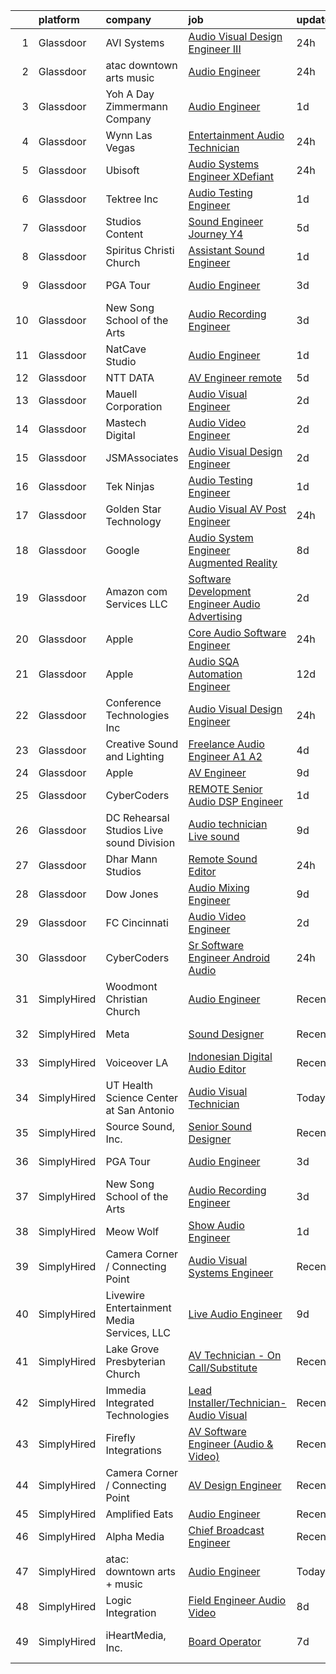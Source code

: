 

|    | platform    | company                                    | job                                                                                                                                                                                                                                                                                                                                                                                                                                                                                                                                                                                                                                                                                                                                                                                                                                                                                                                                                                                                                                                                                                                                                                                                                                                                                                                                                                                              | update_time   | location                      |
|---:|:------------|:-------------------------------------------|:-------------------------------------------------------------------------------------------------------------------------------------------------------------------------------------------------------------------------------------------------------------------------------------------------------------------------------------------------------------------------------------------------------------------------------------------------------------------------------------------------------------------------------------------------------------------------------------------------------------------------------------------------------------------------------------------------------------------------------------------------------------------------------------------------------------------------------------------------------------------------------------------------------------------------------------------------------------------------------------------------------------------------------------------------------------------------------------------------------------------------------------------------------------------------------------------------------------------------------------------------------------------------------------------------------------------------------------------------------------------------------------------------|:--------------|:------------------------------|
|  1 | Glassdoor   | AVI Systems                                | [Audio Visual Design Engineer III](https://www.glassdoor.com/partner/jobListing.htm?pos=129&ao=1136043&s=58&guid=000001838d443eb6982c57c2827699c8&src=GD_JOB_AD&t=SR&vt=w&cs=1_e72e0c8e&cb=1664522404093&jobListingId=1008171268496&jrtk=3-0-1ge6k8frui15f801-1ge6k8fsjii2n800-56ca589b415a6378-)                                                                                                                                                                                                                                                                                                                                                                                                                                                                                                                                                                                                                                                                                                                                                                                                                                                                                                                                                                                                                                                                                                | 24h           | Lenexa, KS                    |
|  2 | Glassdoor   | atac  downtown arts   music                | [Audio Engineer](https://www.glassdoor.com/partner/jobListing.htm?pos=110&ao=1136043&s=58&guid=000001838d443eb6982c57c2827699c8&src=GD_JOB_AD&t=SR&vt=w&cs=1_7be1d6b7&cb=1664522404090&jobListingId=1008171605559&jrtk=3-0-1ge6k8frui15f801-1ge6k8fsjii2n800-fb16b2604b040045-)                                                                                                                                                                                                                                                                                                                                                                                                                                                                                                                                                                                                                                                                                                                                                                                                                                                                                                                                                                                                                                                                                                                  | 24h           | Massachusetts                 |
|  3 | Glassdoor   | Yoh  A Day   Zimmermann Company            | [Audio Engineer](https://www.glassdoor.com/partner/jobListing.htm?pos=108&ao=1110586&s=58&guid=000001838d443eb6982c57c2827699c8&src=GD_JOB_AD&t=SR&vt=w&ea=1&cs=1_0fbca438&cb=1664522404091&jobListingId=1008168977319&cpc=FB7E4A1762AE5BEC&jrtk=3-0-1ge6k8frui15f801-1ge6k8fsjii2n800-991c00727ab04666--6NYlbfkN0Ae6Qmv8rNb3d5rEsMPL_plhvilYeiJERi7JqghURwQ9bm7MqXbBAiykq53oyuhTftnGAEDjtrdvEKax9TaOAE1vGQZh0nFZESjP4VYG_7xSa_4rWCEzrWKocbR0_nCNRLBawiRYlgqbknJU7O6mf-aC3mcHQ-aoKhZE82IxCKpDPnzxA96Pt7p0BWG2FZ4HhN--06HLgjMyH1ju054u6xGLx9fD9IfK_bCTwZI5d6cswDtJk3UvtihT9unx7CYHoa0CzFVzi9divuB37KpqjP67iT0Y3kiUxce_HzjkZnXYacqejoODbGtwikfowOEK-29nx4ZVQMERhWcFwzdwshB4FBHQEA2mai3Xmte7S_B3SUP2BjDAOFL2uJo2_F-CIEhD1XOxQIb3xYmhc3WwyuMu1aH_D_zUj-vEQE0FscTPz51QmEMPzW4mpr-HZyoxM5L59SABfol59q_ibJ30dcAubg3LJBTvsFJJ3sTfV9vIEfF3eQ2YdyM)                                                                                                                                                                                                                                                                                                                                                                                                                                                                                                                                                        | 1d            | New York, NY                  |
|  4 | Glassdoor   | Wynn Las Vegas                             | [Entertainment   Audio Technician](https://www.glassdoor.com/partner/jobListing.htm?pos=112&ao=1136043&s=58&guid=000001838d443eb6982c57c2827699c8&src=GD_JOB_AD&t=SR&vt=w&cs=1_85f2da0b&cb=1664522404091&jobListingId=1008171760078&jrtk=3-0-1ge6k8frui15f801-1ge6k8fsjii2n800-7f566bdff2b3e7f7-)                                                                                                                                                                                                                                                                                                                                                                                                                                                                                                                                                                                                                                                                                                                                                                                                                                                                                                                                                                                                                                                                                                | 24h           | Las Vegas, NV                 |
|  5 | Glassdoor   | Ubisoft                                    | [Audio Systems Engineer   XDefiant](https://www.glassdoor.com/partner/jobListing.htm?pos=117&ao=1136043&s=58&guid=000001838d443eb6982c57c2827699c8&src=GD_JOB_AD&t=SR&vt=w&cs=1_5a5b955e&cb=1664522404091&jobListingId=1008172669165&jrtk=3-0-1ge6k8frui15f801-1ge6k8fsjii2n800-4469a63ee1588f43-)                                                                                                                                                                                                                                                                                                                                                                                                                                                                                                                                                                                                                                                                                                                                                                                                                                                                                                                                                                                                                                                                                               | 24h           | San Francisco, CA             |
|  6 | Glassdoor   | Tektree  Inc                               | [Audio Testing Engineer](https://www.glassdoor.com/partner/jobListing.htm?pos=130&ao=1136043&s=58&guid=000001838d443eb6982c57c2827699c8&src=GD_JOB_AD&t=SR&vt=w&ea=1&cs=1_deaf1065&cb=1664522404093&jobListingId=1008168067656&jrtk=3-0-1ge6k8frui15f801-1ge6k8fsjii2n800-bf64d08a0e416d15-)                                                                                                                                                                                                                                                                                                                                                                                                                                                                                                                                                                                                                                                                                                                                                                                                                                                                                                                                                                                                                                                                                                     | 1d            | Sunnyvale, CA                 |
|  7 | Glassdoor   | Studios Content                            | [Sound Engineer   Journey Y4](https://www.glassdoor.com/partner/jobListing.htm?pos=120&ao=1136043&s=58&guid=000001838d443eb6982c57c2827699c8&src=GD_JOB_AD&t=SR&vt=w&cs=1_a8def35e&cb=1664522404091&jobListingId=1008159733508&jrtk=3-0-1ge6k8frui15f801-1ge6k8fsjii2n800-5009102bb7921f77-)                                                                                                                                                                                                                                                                                                                                                                                                                                                                                                                                                                                                                                                                                                                                                                                                                                                                                                                                                                                                                                                                                                     | 5d            | Los Angeles, CA               |
|  8 | Glassdoor   | Spiritus Christi Church                    | [Assistant Sound Engineer](https://www.glassdoor.com/partner/jobListing.htm?pos=123&ao=1136043&s=58&guid=000001838d443eb6982c57c2827699c8&src=GD_JOB_AD&t=SR&vt=w&ea=1&cs=1_dc63700a&cb=1664522404092&jobListingId=1008168405686&jrtk=3-0-1ge6k8frui15f801-1ge6k8fsjii2n800-ecfccf761ec02f6b-)                                                                                                                                                                                                                                                                                                                                                                                                                                                                                                                                                                                                                                                                                                                                                                                                                                                                                                                                                                                                                                                                                                   | 1d            | Rochester, NY                 |
|  9 | Glassdoor   | PGA Tour                                   | [Audio Engineer](https://www.glassdoor.com/partner/jobListing.htm?pos=113&ao=1136043&s=58&guid=000001838d443eb6982c57c2827699c8&src=GD_JOB_AD&t=SR&vt=w&cs=1_1f0e6e9f&cb=1664522404091&jobListingId=1008163301195&jrtk=3-0-1ge6k8frui15f801-1ge6k8fsjii2n800-52dca1eeb2ad3cf6-)                                                                                                                                                                                                                                                                                                                                                                                                                                                                                                                                                                                                                                                                                                                                                                                                                                                                                                                                                                                                                                                                                                                  | 3d            | Saint Augustine, FL           |
| 10 | Glassdoor   | New Song School of the Arts                | [Audio Recording Engineer](https://www.glassdoor.com/partner/jobListing.htm?pos=126&ao=1136043&s=58&guid=000001838d443eb6982c57c2827699c8&src=GD_JOB_AD&t=SR&vt=w&ea=1&cs=1_0c03b1ce&cb=1664522404092&jobListingId=1008162951940&jrtk=3-0-1ge6k8frui15f801-1ge6k8fsjii2n800-749b2f2d781b048f-)                                                                                                                                                                                                                                                                                                                                                                                                                                                                                                                                                                                                                                                                                                                                                                                                                                                                                                                                                                                                                                                                                                   | 3d            | Argyle, TX                    |
| 11 | Glassdoor   | NatCave Studio                             | [Audio Engineer](https://www.glassdoor.com/partner/jobListing.htm?pos=121&ao=1136043&s=58&guid=000001838d443eb6982c57c2827699c8&src=GD_JOB_AD&t=SR&vt=w&ea=1&cs=1_c8cee2f9&cb=1664522404091&jobListingId=1008168707322&jrtk=3-0-1ge6k8frui15f801-1ge6k8fsjii2n800-d98d9044eee5b000-)                                                                                                                                                                                                                                                                                                                                                                                                                                                                                                                                                                                                                                                                                                                                                                                                                                                                                                                                                                                                                                                                                                             | 1d            | Brooklyn, NY                  |
| 12 | Glassdoor   | NTT DATA                                   | [AV Engineer  remote ](https://www.glassdoor.com/partner/jobListing.htm?pos=105&ao=1110586&s=58&guid=000001838d443eb6982c57c2827699c8&src=GD_JOB_AD&t=SR&vt=w&ea=1&cs=1_3fcd9e92&cb=1664522404090&jobListingId=1008160143540&cpc=ACAF1607C5C1E404&jrtk=3-0-1ge6k8frui15f801-1ge6k8fsjii2n800-85cc0fc0cb94a1ec--6NYlbfkN0DS5B6hYMvOegcHE98QLkTbjopye3yCAShDnYuFrYweB6mdkq3i97uJDztuDvCDwkhEFDYo3L4h5ADci063SLIuMZqUsAQMByQIyY4WsvaP3VHIfhTk54qkzVoFsU93UZZuiJOicI_z6DnDAegQECa6_ejLHkvk2r1U_nk6LbubJhRrbfusgg-xj2NS6K_qggpl94Mk02YdAF44SOt1XHtTl4mM0ccG4p7VDcsYDo7-zzYBCkJcfzitr3k_xXw1UbN2LRDGHaM5sDZ4fEk7Lj1mbRnJ7kD6J5ZpTH2MAVL0YVO2EAnMyM1rno7J-Wo-6h9FDgBPcKUfLO-biwDwz9hZFMmRdtWYzTp3zwm6FKWMQnWRTnsa6FuEZ1ZU4abdqpY2HVkckSe6Ufc5VzDu26BppAtmjfE5p_NkD2rlcnfs0NlIXoIO44M3JGCn3DG64OtMhnyFONOjJPT8AOE6vEv5ZNtU2cyN0-fZLQ3eoUrX-5Umo4-tixYP4E1Hm2kSrHqDP7o2dIXgSem4mZTxFW5OISbDGyUo1aRcddHR6eC33hyKRA9ZMbtd)                                                                                                                                                                                                                                                                                                                                                                                                                                                                                  | 5d            | Pittsburgh, PA                |
| 13 | Glassdoor   | Mauell Corporation                         | [Audio Visual Engineer](https://www.glassdoor.com/partner/jobListing.htm?pos=104&ao=1110586&s=58&guid=000001838d443eb6982c57c2827699c8&src=GD_JOB_AD&t=SR&vt=w&ea=1&cs=1_7c2cc21d&cb=1664522404090&jobListingId=1008165060715&cpc=71532419B2302243&jrtk=3-0-1ge6k8frui15f801-1ge6k8fsjii2n800-ff12a6c9c8d532ec--6NYlbfkN0BxL-aBx2Ey5rgHb1m1PVePkAYmnkA-MmhK4OLhS9OlQSyvDjZOMY6ptNA4kzIDWbf0ztDAHvkk5rlagpbbpDA4j9Bq5-C3cRtBVxIj76aYNU7QR42Fo3BIQ19PLRrdpiGUVPrpS_PPyl8qC6BwpAmw24Xuu2NzVINcUwNA2OB6HvjUKef1N3RVNofUgUb7J28w-V4ev_XaU7ivowp2Q6hs214MS-4lr04OjPKrnIMViNJz_uu7plpyHPKoiop0pyu0ShUbd6jx6kjSsBIo8sj_joLk0dX-MzZhfBH1zHvycMG4WpejR72vHdOAmjAkwwDLK8X4FWWXQP8tn_uySpIEeLiTpT07ouOiQT74JRB_lCSndhekG5khGdQpBWRgQKEm8HwzMdBmUlO5PuS5A8OqZOwuFlhjEvO9-BljNRXC32GEwwYHQbKzWUqdscZd10I1Cy9MdiUxMdGMMKbnJ1lcqZRJkcjRLOYEcnB-T2_nq-fcQXywzgIKt1iZurc5ogq-24qBWHsyHQ%3D%3D)                                                                                                                                                                                                                                                                                                                                                                                                                                                                                                                     | 2d            | Remote                        |
| 14 | Glassdoor   | Mastech Digital                            | [Audio Video Engineer](https://www.glassdoor.com/partner/jobListing.htm?pos=119&ao=1136043&s=58&guid=000001838d443eb6982c57c2827699c8&src=GD_JOB_AD&t=SR&vt=w&ea=1&cs=1_03316231&cb=1664522404091&jobListingId=1008165151321&jrtk=3-0-1ge6k8frui15f801-1ge6k8fsjii2n800-8b86e64e270f56f1-)                                                                                                                                                                                                                                                                                                                                                                                                                                                                                                                                                                                                                                                                                                                                                                                                                                                                                                                                                                                                                                                                                                       | 2d            | Richardson, TX                |
| 15 | Glassdoor   | JSMAssociates                              | [Audio Visual Design Engineer](https://www.glassdoor.com/partner/jobListing.htm?pos=103&ao=1110586&s=58&guid=000001838d443eb6982c57c2827699c8&src=GD_JOB_AD&t=SR&vt=w&ea=1&cs=1_204a8b5d&cb=1664522404090&jobListingId=1008166252212&cpc=DF7064BA3070673B&jrtk=3-0-1ge6k8frui15f801-1ge6k8fsjii2n800-86c40a16911d4f1e--6NYlbfkN0DeyJ4CP5CzwT7broxeUwKBt3co1QwKwWitRQqJu2WRZ_cVdmc-MMSgmVFvDfayVBoaFb5lmKa8RH6d0PrUWeGOJ6VeMfFqwFCXYUn3Hfp8SgFv5Q72948NTzBzDzgif2hJTe3GNnH7dDaU5ehMP5dn4UK54XR4O9Aji5xZY5_PvNdkdtSsxrBUsaxjiDDrDsUG_X0xcx52QhFhd_hOoqe66ye81IZssl5Or0lt7onPzZc3lmxifWNxShA-wcb2NWZYi_pJUp6Eyd1nBeYWxy6C4eFatSDJCPt4_211iS5OjBJ3Jv6aFyFBCouf1q5lTv1LZVn8YzHrMkqBDOtxNB2U7_8Uz0vDVY9klCzQtPkGAQ-w-uO2Pia2spNysdhsTMTX6TT_EWBqP4bxsyYS6woWCC6DOM0QETpM-io2_H4hxzMINFo5-EJPkkdKjFt-IcvGF7mez3osggDZmABs-Pf3zTmSCm7I1ktpPaY4aPBFjmHMhDmDVJnqK-Q_NJ-KG2FScPzWrtQJt50v0zGhGUwv)                                                                                                                                                                                                                                                                                                                                                                                                                                                                                                          | 2d            | Remote                        |
| 16 | Glassdoor   | Tek Ninjas                                 | [Audio Testing Engineer](https://www.glassdoor.com/partner/jobListing.htm?pos=124&ao=1136043&s=58&guid=000001838d443eb6982c57c2827699c8&src=GD_JOB_AD&t=SR&vt=w&cs=1_42c4499e&cb=1664522404092&jobListingId=1008168172640&jrtk=3-0-1ge6k8frui15f801-1ge6k8fsjii2n800-6198101db3fa8099-)                                                                                                                                                                                                                                                                                                                                                                                                                                                                                                                                                                                                                                                                                                                                                                                                                                                                                                                                                                                                                                                                                                          | 1d            | Sunnyvale, CA                 |
| 17 | Glassdoor   | Golden Star Technology                     | [Audio Visual  AV  Post Engineer](https://www.glassdoor.com/partner/jobListing.htm?pos=122&ao=1136043&s=58&guid=000001838d443eb6982c57c2827699c8&src=GD_JOB_AD&t=SR&vt=w&ea=1&cs=1_159656d8&cb=1664522404092&jobListingId=1008171685358&jrtk=3-0-1ge6k8frui15f801-1ge6k8fsjii2n800-cfe27d139cb2cf5d-)                                                                                                                                                                                                                                                                                                                                                                                                                                                                                                                                                                                                                                                                                                                                                                                                                                                                                                                                                                                                                                                                                            | 24h           | Cerritos, CA                  |
| 18 | Glassdoor   | Google                                     | [Audio System Engineer  Augmented Reality](https://www.glassdoor.com/partner/jobListing.htm?pos=125&ao=1136043&s=58&guid=000001838d443eb6982c57c2827699c8&src=GD_JOB_AD&t=SR&vt=w&cs=1_2a9a5ad2&cb=1664522404092&jobListingId=1008153993994&jrtk=3-0-1ge6k8frui15f801-1ge6k8fsjii2n800-57bc341b2eb6ce29-)                                                                                                                                                                                                                                                                                                                                                                                                                                                                                                                                                                                                                                                                                                                                                                                                                                                                                                                                                                                                                                                                                        | 8d            | Mountain View, CA             |
| 19 | Glassdoor   | Amazon com Services LLC                    | [Software Development Engineer  Audio Advertising](https://www.glassdoor.com/partner/jobListing.htm?pos=118&ao=1136043&s=58&guid=000001838d443eb6982c57c2827699c8&src=GD_JOB_AD&t=SR&vt=w&cs=1_ff3b7392&cb=1664522404091&jobListingId=1008164536961&jrtk=3-0-1ge6k8frui15f801-1ge6k8fsjii2n800-eaa63756ba066261-)                                                                                                                                                                                                                                                                                                                                                                                                                                                                                                                                                                                                                                                                                                                                                                                                                                                                                                                                                                                                                                                                                | 2d            | Austin, TX                    |
| 20 | Glassdoor   | Apple                                      | [Core Audio Software Engineer](https://www.glassdoor.com/partner/jobListing.htm?pos=101&ao=1110586&s=58&guid=000001838d443eb6982c57c2827699c8&src=GD_JOB_AD&t=SR&vt=w&cs=1_b4242cd8&cb=1664522404089&jobListingId=1008170405781&cpc=8795CF9063CD573D&jrtk=3-0-1ge6k8frui15f801-1ge6k8fsjii2n800-88b56e31d8a73235--6NYlbfkN0BvKrLyj5gPmtZO9T8euul8TCxuuKNOtzRJOomxnwSEodTz2Bc-sPZlC5mDe-NOaJifOkdpioBsG1B2CqEGliT7ByJgzrB5P5aOhDvovd5l-wmv5Jqq_R4jyutpOSHtxLUS3OXSw1Uw6bDUnEPYpwGFmD4ntv1wxJq_QtczKktx7MsWIgJ6mkqoEgcIl45XkNTe9YfFWILL0hzBkNvo9GAxAgx7CR0n3TN8N_pdTU9MDO386ZNrnNwZyA8fOfrhRSr2g9DCrx2dnu649kKETiFrNDSLjhxvK5VWnMr2bRSPDZCK9JcCg3YVEbtyu5UwSQuDX85fOgLoG0HMQM4XYWunoxbvgy4EivdZKFEgnr11hT3TnoK2HhaS5jINlDxJKZbn-10uuwbn01nv_bIpkZIscIWviLFTU8BhZYIIFiEHHCUZgp7Can90bJfMcAv43QIl4EVBHOg-aStKkE0In3I8Wp80tOCGf6bSQbPUsGq7uSI3gDG_krbEOmenfAcVbtBqgAUHWHviEuGukJLwFVBSrgRpT7ZVUyG-IwFWV2nydilBA4_wGJZdO14i6Zz75fs01F5vJIQWYj1xxumqu16FPQGnnvaRdQSTNt7IfSJFL0ch8BggE6tyQnDY7mw6YBqFdv0SXtGPZEBSOcfYJlVSduw-PTnATNVKpLBvbD30UTCbrwE-2WMocOSFKRfu2niqmAIcfPFjQ4gDhRnMwxZ5DxbW5wnuJpqMxmuNx4i4PvOs6N_cEc4RUTkfzn_-bOOv6Vn6LT3y5dyK2zF8tldh569Xq1BNt5ZpeqdiM67bLmsdB1XAvyOOgQQOEqhzTIFfYnD85bWB6rRqdY-ct5i60ow-6GhXX0d_VjEXce9Prty6LXGzKrsIKYuvlYBTPQ5UNm5GMTVyPaLQUpNTpZfMvEiYoPXNLEFUa2MnmSB4TqHgxtDiRt11c0trWotRUScVs1LwoITzPA%3D%3D)                                                   | 24h           | San Diego, CA                 |
| 21 | Glassdoor   | Apple                                      | [Audio SQA Automation Engineer](https://www.glassdoor.com/partner/jobListing.htm?pos=128&ao=1136043&s=58&guid=000001838d443eb6982c57c2827699c8&src=GD_JOB_AD&t=SR&vt=w&cs=1_e0e7efa9&cb=1664522404092&jobListingId=1008146904400&jrtk=3-0-1ge6k8frui15f801-1ge6k8fsjii2n800-2883d3b1dd5e8401-)                                                                                                                                                                                                                                                                                                                                                                                                                                                                                                                                                                                                                                                                                                                                                                                                                                                                                                                                                                                                                                                                                                   | 12d           | Cupertino, CA                 |
| 22 | Glassdoor   | Conference Technologies  Inc               | [Audio Visual Design Engineer](https://www.glassdoor.com/partner/jobListing.htm?pos=127&ao=1136043&s=58&guid=000001838d443eb6982c57c2827699c8&src=GD_JOB_AD&t=SR&vt=w&ea=1&cs=1_7671163c&cb=1664522404092&jobListingId=1008170628842&jrtk=3-0-1ge6k8frui15f801-1ge6k8fsjii2n800-73fce6f89ec0c4d3-)                                                                                                                                                                                                                                                                                                                                                                                                                                                                                                                                                                                                                                                                                                                                                                                                                                                                                                                                                                                                                                                                                               | 24h           | Des Moines, IA                |
| 23 | Glassdoor   | Creative Sound and Lighting                | [Freelance Audio Engineer A1  A2](https://www.glassdoor.com/partner/jobListing.htm?pos=115&ao=1136043&s=58&guid=000001838d443eb6982c57c2827699c8&src=GD_JOB_AD&t=SR&vt=w&ea=1&cs=1_d297ef59&cb=1664522404091&jobListingId=1008160514473&jrtk=3-0-1ge6k8frui15f801-1ge6k8fsjii2n800-17938c113211d040-)                                                                                                                                                                                                                                                                                                                                                                                                                                                                                                                                                                                                                                                                                                                                                                                                                                                                                                                                                                                                                                                                                            | 4d            | Washington, DC                |
| 24 | Glassdoor   | Apple                                      | [AV Engineer](https://www.glassdoor.com/partner/jobListing.htm?pos=106&ao=1110586&s=58&guid=000001838d443eb6982c57c2827699c8&src=GD_JOB_AD&t=SR&vt=w&cs=1_1846177a&cb=1664522404090&jobListingId=1008151546415&cpc=3BA4CE39D5B5DEF5&jrtk=3-0-1ge6k8frui15f801-1ge6k8fsjii2n800-1ae8d32aa0dc7b3d--6NYlbfkN0BvKrLyj5gPmtZO9T8euul8TCxuuKNOtzRJOomxnwSEodTz2Bc-sPZlC5mDe-NOaJhogMSVwCAU7Ca3q7m0vurWF9eTNuuVc0LBq9cKkNSNQ_cIVhf-TiIMgDl7z0dwYJZNSx_wwA1P51k91FtO2ln9t-1e9aawFZsA5UmghRnf5rhULUPRC9D6AaNoTBY3zeH57ySDU4FUmTc-5I5k8COONUxQ0pVRsl1DNtVuBCsUigPaK3ZAwkeYk-RusNrgiuv9BaRzLq_gT67osqvvFOtYcj3H6d6zzrv1Qzwa70KV7vpgSOgiYbdObVjR49XDjGmp04FzIc0sKN570GlrYf2dEkPKDZ7AiGt9dhjUm3DS1UoNwFydniqTz0a0QBoX4IGDhgbicQW-3lwKrOWfiNiuYJBCAshCtchuAbT_xm-35kxP4vVGn5-9gPCzweGFn2GjsY4dkSptpvv8lgUrT3E6Hv-aznumt0nYvItOLz8KzIMHSwsfUnnJ-fg8MUJSZ42vfcOrw7vNfxct2J25AFyLcp0qfFPeg2bApiSAWlWQupc1n8vEMvNyNGCs_xOo6Tt8GR0AzlZclVXAuKnh-ovYly63leLL_ROyc5rhAHJgPngtd4jHs0MnyrQBlvv5Hy2tc9fVZ_PK9TR1ZB77NWR8Q_17Tk73Zv3AkZB04OGWIDOMVcqKz4r_Lu_Uamdr5PWq6TgdyTMgH5jLi2vWV7JCIm21DagbhgtYteF6djpILrBGozUabGRC6mf2beJWF6waIJeGI9yeFlPqFSMhzRu7ofXVQBusMbJjoGWjuU7rO-pfVypMztI_CaVZSI6AJIEXKz66uiWBp5NLJhYlSws-h8gF85EKfiyy3HL-Ndy6wSXVOOUa2kP0Rr4qwBVO3vh5Gqzhchl9ilM9NXPlXe3X3gHYs8WgEOQMV2rYruFhjgYXA8QB4Pi7)                                                                                                | 9d            | San Diego, CA                 |
| 25 | Glassdoor   | CyberCoders                                | [REMOTE Senior Audio DSP Engineer](https://www.glassdoor.com/partner/jobListing.htm?pos=107&ao=1110586&s=58&guid=000001838d443eb6982c57c2827699c8&src=GD_JOB_AD&t=SR&vt=w&ea=1&cs=1_d68c69a6&cb=1664522404090&jobListingId=1008168715094&cpc=654405A9B1E0A9F5&jrtk=3-0-1ge6k8frui15f801-1ge6k8fsjii2n800-b380397c47fe1600--6NYlbfkN0CpFJQzrgRR8WqXWK1qKKEqALWJw739KlKqr2H-MSI4eoBlI4EFrmor2FYZMP3muM3RZDYlem4fZazwHFrJ8MIo3RCLBPs9PNFgQVdb9lUOSe6W_v6EVTISIflswY9Hvfb7Gy6jP1xVatI1pe5lW4Uj6oCVQrcDG82ZifGE2Nk1XJPmoFrczPrYp6FY9kk5Hroa6tqmWM_hHMk1If7mf0CjQsP9zpAUqstbtL7DIH8CyZ7Xcq3whLBEWX33x8m1210rBD0-KtaTlPXQCtibuU1cQJiUVbuMzAwFGXRifRB7Wd5NS1MyRKLDi3AQetNvOIg1OlvuzE7LpGNr7JtpP4WraQjZqFhTWtUk4QD6d1jVDlIYs_Fd89RbEPGb5MjSQ4GbsvtFQWpw8DRH5QVya3HDzad_svrPl4sfs54HPChQykGZf-6mvyZJXTpmWi4dfWY4HY0nrlhqhIDTA-qk98kFbcLOcylY8s6aEyJcdMnruR_Lr83LF3B3o3DK4INRUl4SCJbjXGwMSJOMMQHc6xt8d3WIsyex_x1XC550vzSwVq_aym4PIHaD2XnEOdL6xTMAyyHaR_qRgu_mBM1vhy2I8QS__XiokqWhyMj_m4BEvI_qq9pA8xtS6V6ivzHP45Rzu9QJSyyW9HKwzDLGDTUM7ZLZSi_NfeiBgyP2_d8n3EBACP2UbjZ9OYBNThr3j7M1TLgdZX8NjhbTRtqQBN8jNYsa3f6JMT4P0l8NLb2as_Fn6RiOO-HucqsEr-Bpn0xzIixDHRWbV-Do08HNbc0hOZMjlWawk0t_dwcFPSae9-hd1uB8IyMwiiEHYtF437CewFQZdQNXZkxpvh73uEPHwQdNZlP9bHvxmTHk_As3UZdTg-vVFimm8pvHrsnmOF9RYxcJWZJHi_JvyZir1783yEEkSs-0yedtTamkkfInkaMCpCItmy8AqBVv8M3Qyl02vPW31sCDg6P4wbJfPRPDSumcCM3esPw%3D)                        | 1d            | Owatonna, MN                  |
| 26 | Glassdoor   | DC Rehearsal Studios Live sound Division   | [Audio technician  Live sound](https://www.glassdoor.com/partner/jobListing.htm?pos=102&ao=1110586&s=58&guid=000001838d443eb6982c57c2827699c8&src=GD_JOB_AD&t=SR&vt=w&ea=1&cs=1_3e42e340&cb=1664522404089&jobListingId=1008151056623&cpc=022796DF6CE1C9E6&jrtk=3-0-1ge6k8frui15f801-1ge6k8fsjii2n800-52c013b067ba4335--6NYlbfkN0C2ruSLbldHgJRxGqX58M4ekFWuaOJ1Xy3nZgzYPyc2K8SsvUP-IilMWll0QRThuf1l3bTAInsJAgtZQ_IRoCB_TTVlo6bDuZrwVAiX7geS1pO8I2GgiWm8azDTYdF7XjIE2wFLoWuP-VHz4meba2BeoK7TlUjfCoOicnvinMlZf7kTRLNd319vuMYr4x9AhCU2AbPrQWrlcodnltOEJM5tm7nUzwoTg_hwRN3dintNLlgDejGfz5_ihxfW2ON6sBytGjPOKiItYn0sWprQBHmmOgjv7O3cfeOCWICOs6qOFAAqobeVnsic5ODvKEhTv2jd9SMIn9y-Cbk3X97WElGKy9S0N3Ys9qBC7YBQkXTIn-J_FAzhan4h45wXDtEs-4GYYbCf-3YyBEveDDuPPtl6Uwm2YH9gU7tnRcqEmlyLWJ2goowYY79ZGfZ1mZ5sGRELyY-yiN18zUFtgvXdgP_s_WrQL5EV-55DvFTttmqsegSsQaCFsPTXSVVrblm-c766wniVOhOetFVQFbNlLnyb)                                                                                                                                                                                                                                                                                                                                                                                                                                                                                                          | 9d            | West Palm Beach, FL           |
| 27 | Glassdoor   | Dhar Mann Studios                          | [Remote Sound Editor](https://www.glassdoor.com/partner/jobListing.htm?pos=114&ao=1136043&s=58&guid=000001838d443eb6982c57c2827699c8&src=GD_JOB_AD&t=SR&vt=w&ea=1&cs=1_73f91f3b&cb=1664522404091&jobListingId=1008170341955&jrtk=3-0-1ge6k8frui15f801-1ge6k8fsjii2n800-dd85da4fa4d5a9a9-)                                                                                                                                                                                                                                                                                                                                                                                                                                                                                                                                                                                                                                                                                                                                                                                                                                                                                                                                                                                                                                                                                                        | 24h           | Burbank, CA                   |
| 28 | Glassdoor   | Dow Jones                                  | [Audio Mixing Engineer](https://www.glassdoor.com/partner/jobListing.htm?pos=116&ao=1136043&s=58&guid=000001838d443eb6982c57c2827699c8&src=GD_JOB_AD&t=SR&vt=w&cs=1_212fdbf7&cb=1664522404091&jobListingId=1008151967300&jrtk=3-0-1ge6k8frui15f801-1ge6k8fsjii2n800-633f77dde0e519ba-)                                                                                                                                                                                                                                                                                                                                                                                                                                                                                                                                                                                                                                                                                                                                                                                                                                                                                                                                                                                                                                                                                                           | 9d            | New York, NY                  |
| 29 | Glassdoor   | FC Cincinnati                              | [Audio Video Engineer](https://www.glassdoor.com/partner/jobListing.htm?pos=111&ao=1136043&s=58&guid=000001838d443eb6982c57c2827699c8&src=GD_JOB_AD&t=SR&vt=w&cs=1_5a6071af&cb=1664522404091&jobListingId=1008165871215&jrtk=3-0-1ge6k8frui15f801-1ge6k8fsjii2n800-91235e121c2ce7f9-)                                                                                                                                                                                                                                                                                                                                                                                                                                                                                                                                                                                                                                                                                                                                                                                                                                                                                                                                                                                                                                                                                                            | 2d            | Cincinnati, OH                |
| 30 | Glassdoor   | CyberCoders                                | [Sr  Software Engineer   Android Audio](https://www.glassdoor.com/partner/jobListing.htm?pos=109&ao=1110586&s=58&guid=000001838d443eb6982c57c2827699c8&src=GD_JOB_AD&t=SR&vt=w&ea=1&cs=1_32260d18&cb=1664522404091&jobListingId=1008172775987&cpc=9908D8D4413DBB8A&jrtk=3-0-1ge6k8frui15f801-1ge6k8fsjii2n800-d2e0c1cd093bddd7--6NYlbfkN0CpFJQzrgRR8WqXWK1qKKEqALWJw739KlKqr2H-MSI4eoBlI4EFrmor2FYZMP3muM18C41kHOQtw9adgR1jYKH4W-Zh4cHjxkyK-0O3LKqdlaxIbaCMnRzNCpBj1pXaVz_5nUyFx020b-J3DcPth1O_pcNRcup60IgIV_Lm_MV8phbfdoOC3eyK-vFgfplKWVT26Y1r-vK3HbQSS13gIHUBa2_LjpdoHHBhtWAs_fhe4V5rT54iAmSFSZqL-jBpqM2D0mZY_SpCy8qg6o6RaKkbH24BSKhqlia7Puya7MqzjQgXbCRch3CSsoyXQfHrpdY8hTdOFT6CNB1m8xE7c8KFi9bHD2p6tpfzyHjJifjp97hLVZFQx4AwK6lBe_kFTwMC0ixHi15zv2JsQHeViT3nzIj2m2O886ZrUl6u8WmCxAFM1l9N7kFbFfiOOANq9UMJ-F5TrMKiaxvMVHEgLRMoSwpH_8fBnDiRaMiWS7Vhm0XnWL7mq91jgpa35SF3mPFzlol9nBfOMVR9E89-Z8M8DYV-HBbgKebsmlvlHp4oJ052_cJKZBaH2p6XIIvr4o8xPZ4U_G23D6sH-jMQbfS8I134Ew83lR2ty6UQJ6aWRaj1OXIEsRXs1DE7iW_Ftw9b3OIBxBPNXjqm_eswJAfGoOw1ujCfA_ydGqNnA6H2XbKNBimF398I9844cHQvFzvqUg6RAxgC0kX1wF4d3lLGDfFDrIl-vxZAoxGYzmkc7XRUhvggBmUhk0DZjgYTI9XhZr4qRSnC79pO5XGhW_q4WiOQEWosugkFTzXu2WKO8f0tzpT1UZiSLDPkP9RZLvz0870byWlHgzB8xR3eiPuDjFxn4C41nGOosD8vMCKtiF8ZVCbVnBPLVBMOq39dzOm72n2O1dzjcXmaNzgw9fGSUkByApZC-lL23T9N0QYXFSQ1StocRKRJS4GWO-AFKf74U3ZloVLrcOKQdA7ugyoaZeEuEA7OMnDELTbt3yAGufN8iWL_ZL4v) | 24h           | Encinitas, CA                 |
| 31 | SimplyHired | Woodmont Christian Church                  | [Audio Engineer](https://www.simplyhired.com/job/_iger9zR2u9KrTC1BUule6GYKf-WmlhXLP1U-oae3-XBlmGvWtKKXA?q=audio+engineer)                                                                                                                                                                                                                                                                                                                                                                                                                                                                                                                                                                                                                                                                                                                                                                                                                                                                                                                                                                                                                                                                                                                                                                                                                                                                        | Recently      | Nashville, TN                 |
| 32 | SimplyHired | Meta                                       | [Sound Designer](https://www.simplyhired.com/job/B9jC5ZTtxgxvAo0pHZYEFQSV4L3HIbn0ieWkkGRZxYJtVOoKOsaAXg?q=audio+engineer)                                                                                                                                                                                                                                                                                                                                                                                                                                                                                                                                                                                                                                                                                                                                                                                                                                                                                                                                                                                                                                                                                                                                                                                                                                                                        | Recently      | Remote +3 locations           |
| 33 | SimplyHired | Voiceover LA                               | [Indonesian Digital Audio Editor](https://www.simplyhired.com/job/uJXk1pR7ezhlWEN2TdwxixEcbUwdSx8_Xohbelm60BCyAl1datSwYA?q=audio+engineer)                                                                                                                                                                                                                                                                                                                                                                                                                                                                                                                                                                                                                                                                                                                                                                                                                                                                                                                                                                                                                                                                                                                                                                                                                                                       | Recently      | Remote                        |
| 34 | SimplyHired | UT Health Science Center at San Antonio    | [Audio Visual Technician](https://www.simplyhired.com/job/v9-blhtHAhbzWBcQoVUSUDcAHgI8rnhfqwz4mfWBS8hgGgFPSEzJzQ?q=audio+engineer)                                                                                                                                                                                                                                                                                                                                                                                                                                                                                                                                                                                                                                                                                                                                                                                                                                                                                                                                                                                                                                                                                                                                                                                                                                                               | Today         | San Antonio, TX               |
| 35 | SimplyHired | Source Sound, Inc.                         | [Senior Sound Designer](https://www.simplyhired.com/job/mw3datBFZnSnzm3SFniNFlYC60OHbjYX1kgvM61bk-lO-0QBaaabnQ?q=audio+engineer)                                                                                                                                                                                                                                                                                                                                                                                                                                                                                                                                                                                                                                                                                                                                                                                                                                                                                                                                                                                                                                                                                                                                                                                                                                                                 | Recently      | Remote                        |
| 36 | SimplyHired | PGA Tour                                   | [Audio Engineer](https://www.simplyhired.com/job/y87wDl6A40mVHp7ncaqcnuLSy4FmTqRVR1pb5mMqNF0FtHlKPH31Fg?q=audio+engineer)                                                                                                                                                                                                                                                                                                                                                                                                                                                                                                                                                                                                                                                                                                                                                                                                                                                                                                                                                                                                                                                                                                                                                                                                                                                                        | 3d            | Saint Augustine, FL           |
| 37 | SimplyHired | New Song School of the Arts                | [Audio Recording Engineer](https://www.simplyhired.com/job/1uBfKJzVCedGYOUAM-bcApRm6lf_Qf671FysGFrBn-VZaxoYXBPzhA?q=audio+engineer)                                                                                                                                                                                                                                                                                                                                                                                                                                                                                                                                                                                                                                                                                                                                                                                                                                                                                                                                                                                                                                                                                                                                                                                                                                                              | 3d            | Argyle, TX                    |
| 38 | SimplyHired | Meow Wolf                                  | [Show Audio Engineer](https://www.simplyhired.com/job/R7Tc5bsdsYuO1KU3g8_vBJOutQ1_0Clb2C9qjswccZXSiIhB-f-LCQ?q=audio+engineer)                                                                                                                                                                                                                                                                                                                                                                                                                                                                                                                                                                                                                                                                                                                                                                                                                                                                                                                                                                                                                                                                                                                                                                                                                                                                   | 1d            | Santa Fe, NM                  |
| 39 | SimplyHired | Camera Corner / Connecting Point           | [Audio Visual Systems Engineer](https://www.simplyhired.com/job/5dlsY9ug6B6fK3McdTxRiN8HBY_Ccl71JZvQhVbXGIJw_jWrgB-gFw?q=audio+engineer)                                                                                                                                                                                                                                                                                                                                                                                                                                                                                                                                                                                                                                                                                                                                                                                                                                                                                                                                                                                                                                                                                                                                                                                                                                                         | Recently      | Green Bay, WI                 |
| 40 | SimplyHired | Livewire Entertainment Media Services, LLC | [Live Audio Engineer](https://www.simplyhired.com/job/pX83mrj6U7dpBLiTHTnpjeGVJL3nlK-A68M369gKv8n26YyD4fod6w?q=audio+engineer)                                                                                                                                                                                                                                                                                                                                                                                                                                                                                                                                                                                                                                                                                                                                                                                                                                                                                                                                                                                                                                                                                                                                                                                                                                                                   | 9d            | Fargo, ND                     |
| 41 | SimplyHired | Lake Grove Presbyterian Church             | [AV Technician - On Call/Substitute](https://www.simplyhired.com/job/tb9Lp_96v5nuqnhe0ZYtbeKN6hRlb-jVRHz1dLdsFAKeVM_Axvfv9Q?q=audio+engineer)                                                                                                                                                                                                                                                                                                                                                                                                                                                                                                                                                                                                                                                                                                                                                                                                                                                                                                                                                                                                                                                                                                                                                                                                                                                    | Recently      | Lake Oswego, OR               |
| 42 | SimplyHired | Immedia Integrated Technologies            | [Lead Installer/Technician-Audio Visual](https://www.simplyhired.com/job/IL_TH2SXPlz2tOw2DDE_I22xSpEewZlkJne33ZaAXd-CmCI5oTmI_A?q=audio+engineer)                                                                                                                                                                                                                                                                                                                                                                                                                                                                                                                                                                                                                                                                                                                                                                                                                                                                                                                                                                                                                                                                                                                                                                                                                                                | Recently      | Scottsdale, AZ                |
| 43 | SimplyHired | Firefly Integrations                       | [AV Software Engineer (Audio & Video)](https://www.simplyhired.com/job/wVgS93FoPnoW1lPtzLJkhlTfa__oNlyaoLpNK2pOp4o_LNKowYZnrw?q=audio+engineer)                                                                                                                                                                                                                                                                                                                                                                                                                                                                                                                                                                                                                                                                                                                                                                                                                                                                                                                                                                                                                                                                                                                                                                                                                                                  | Recently      | Middlebury, IN                |
| 44 | SimplyHired | Camera Corner / Connecting Point           | [AV Design Engineer](https://www.simplyhired.com/job/QkgSUOR_qWplPalzdcl75DNNGEAcQfKtyCFdQeWc_C89Y-YCzK68zg?q=audio+engineer)                                                                                                                                                                                                                                                                                                                                                                                                                                                                                                                                                                                                                                                                                                                                                                                                                                                                                                                                                                                                                                                                                                                                                                                                                                                                    | Recently      | Green Bay, WI                 |
| 45 | SimplyHired | Amplified Eats                             | [Audio Engineer](https://www.simplyhired.com/job/gZbV8xhHWjT7-UAK3ywOG_bDvcD_qvt6bhUJLloDkt5HE-k3Qb0y9w?q=audio+engineer)                                                                                                                                                                                                                                                                                                                                                                                                                                                                                                                                                                                                                                                                                                                                                                                                                                                                                                                                                                                                                                                                                                                                                                                                                                                                        | Recently      | Dallas, TX                    |
| 46 | SimplyHired | Alpha Media                                | [Chief Broadcast Engineer](https://www.simplyhired.com/job/EjPDS3wVNwfWKB6ZFjdvhDrQ_Wjs22BtgDtpgMFFNVbiVzfUCGeFoA?q=audio+engineer)                                                                                                                                                                                                                                                                                                                                                                                                                                                                                                                                                                                                                                                                                                                                                                                                                                                                                                                                                                                                                                                                                                                                                                                                                                                              | Recently      | Louisville, KY                |
| 47 | SimplyHired | atac: downtown arts + music                | [Audio Engineer](https://www.simplyhired.com/job/TTuyweZrkx80rzSUYKg4B2XYfZrauHPCLVv_t4qxR_mwhkglumMNdg?q=audio+engineer)                                                                                                                                                                                                                                                                                                                                                                                                                                                                                                                                                                                                                                                                                                                                                                                                                                                                                                                                                                                                                                                                                                                                                                                                                                                                        | Today         | Massachusetts                 |
| 48 | SimplyHired | Logic Integration                          | [Field Engineer Audio Video](https://www.simplyhired.com/job/LBDS2_eTqrecH_S8KZlMYH0eCo0XsCowoVf1oRurtYRUebTNxJvPvA?q=audio+engineer)                                                                                                                                                                                                                                                                                                                                                                                                                                                                                                                                                                                                                                                                                                                                                                                                                                                                                                                                                                                                                                                                                                                                                                                                                                                            | 8d            | Lone Tree, CO                 |
| 49 | SimplyHired | iHeartMedia, Inc.                          | [Board Operator](https://www.simplyhired.com/job/7jetMcfsY1TrL3oChK_PN253O0uxudtOEsnorKGFh8wFZHfL571LoQ?q=audio+engineer)                                                                                                                                                                                                                                                                                                                                                                                                                                                                                                                                                                                                                                                                                                                                                                                                                                                                                                                                                                                                                                                                                                                                                                                                                                                                        | 7d            | San Antonio, TX +11 locations |